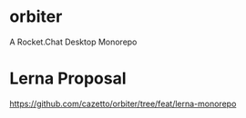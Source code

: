 # orbiter
A Rocket.Chat Desktop Monorepo

# Lerna Proposal

https://github.com/cazetto/orbiter/tree/feat/lerna-monorepo
